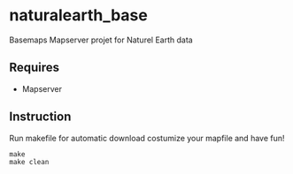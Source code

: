 naturalearth_base
=================

Basemaps Mapserver projet for Naturel Earth data

## Requires
 
 * Mapserver

## Instruction

Run makefile for automatic download costumize your mapfile and have fun!
    
    make
    make clean

